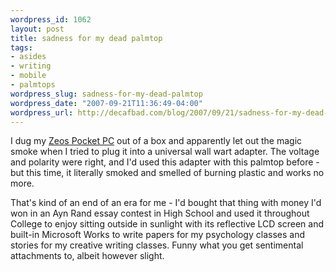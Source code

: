 ```yaml
--- 
wordpress_id: 1062
layout: post
title: sadness for my dead palmtop
tags: 
- asides
- writing
- mobile
- palmtops
wordpress_slug: sadness-for-my-dead-palmtop
wordpress_date: "2007-09-21T11:36:49-04:00"
wordpress_url: http://decafbad.com/blog/2007/09/21/sadness-for-my-dead-palmtop
---
```

I dug my <a href="http://en.wikipedia.org/wiki/Zeos">Zeos Pocket PC</a> out of a box and apparently let out the magic smoke when I tried to plug it into a universal wall wart adapter.  The voltage and polarity were right, and I'd used this adapter with this palmtop before - but this time, it literally smoked and smelled of burning plastic and works no more.  

That's kind of an end of an era for me - I'd bought that thing with money I'd won in an Ayn Rand essay contest in High School and used it throughout College to enjoy sitting outside in sunlight with its reflective LCD screen and built-in Microsoft Works to write papers for my psychology classes and stories for my creative writing classes.  Funny what you get sentimental attachments to, albeit however slight.
